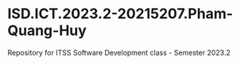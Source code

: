 # ISD.ICT.2023.2-20215207.Pham-Quang-Huy
Repository for ITSS Software Development class - Semester 2023.2
